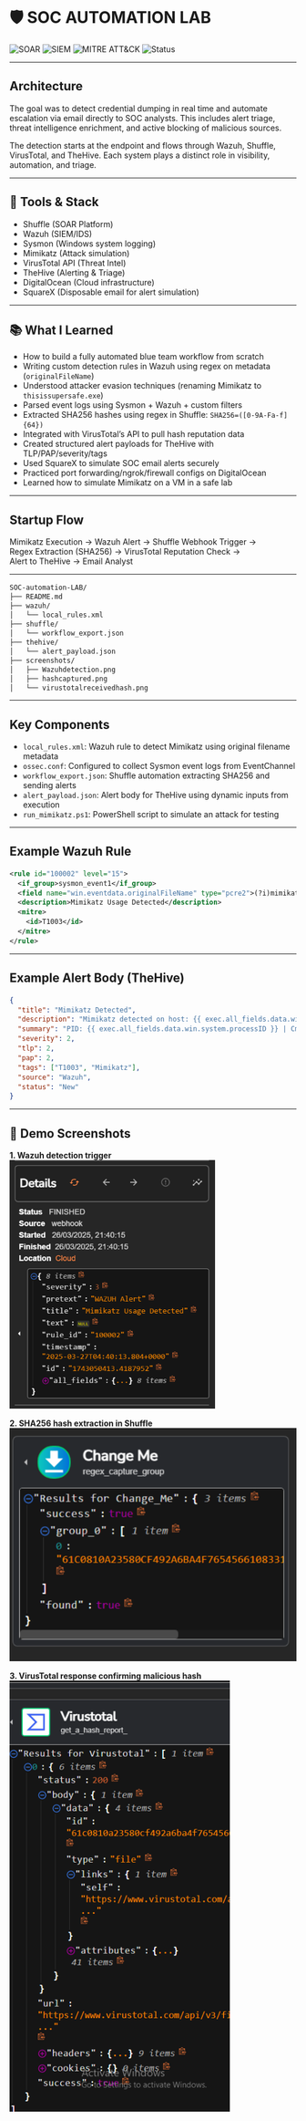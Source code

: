 # 🛡️ SOC AUTOMATION LAB

![SOAR](https://img.shields.io/badge/SOAR-Shuffle-blue)
![SIEM](https://img.shields.io/badge/SIEM-Wazuh-yellow)
![MITRE ATT&CK](https://img.shields.io/badge/MITRE-T1003-red)
![Status](https://img.shields.io/badge/Status-Completed-brightgreen)

---

## Architecture

The goal was to detect credential dumping in real time and automate escalation via email directly to SOC analysts. This includes alert triage, threat intelligence enrichment, and active blocking of malicious sources.

The detection starts at the endpoint and flows through Wazuh, Shuffle, VirusTotal, and TheHive. Each system plays a distinct role in visibility, automation, and triage.

---
## 🔧 Tools & Stack

- Shuffle (SOAR Platform)
- Wazuh (SIEM/IDS)
- Sysmon (Windows system logging)
- Mimikatz (Attack simulation)
- VirusTotal API (Threat Intel)
- TheHive (Alerting & Triage)
- DigitalOcean (Cloud infrastructure)
- SquareX (Disposable email for alert simulation)
---

## 📚 What I Learned

- How to build a fully automated blue team workflow from scratch
- Writing custom detection rules in Wazuh using regex on metadata (`originalFileName`)
- Understood attacker evasion techniques (renaming Mimikatz to `thisissupersafe.exe`)
- Parsed event logs using Sysmon + Wazuh + custom filters
- Extracted SHA256 hashes using regex in Shuffle: `SHA256=([0-9A-Fa-f]{64})`
- Integrated with VirusTotal’s API to pull hash reputation data
- Created structured alert payloads for TheHive with TLP/PAP/severity/tags
- Used SquareX to simulate SOC email alerts securely
- Practiced port forwarding/ngrok/firewall configs on DigitalOcean
- Learned how to simulate Mimikatz on a VM in a safe lab

---

## Startup Flow

Mimikatz Execution → Wazuh Alert → Shuffle Webhook Trigger →  
Regex Extraction (SHA256) → VirusTotal Reputation Check →  
Alert to TheHive → Email Analyst

---

```text
SOC-automation-LAB/
├── README.md
├── wazuh/
│   └── local_rules.xml
├── shuffle/
│   └── workflow_export.json
├── thehive/
│   └── alert_payload.json
├── screenshots/
│   ├── Wazuhdetection.png
│   ├── hashcaptured.png
│   └── virustotalreceivedhash.png

```
---

## Key Components

- `local_rules.xml`: Wazuh rule to detect Mimikatz using original filename metadata
- `ossec.conf`: Configured to collect Sysmon event logs from EventChannel
- `workflow_export.json`: Shuffle automation extracting SHA256 and sending alerts
- `alert_payload.json`: Alert body for TheHive using dynamic inputs from execution
- `run_mimikatz.ps1`: PowerShell script to simulate an attack for testing

---

## Example Wazuh Rule

```xml
<rule id="100002" level="15">
  <if_group>sysmon_event1</if_group>
  <field name="win.eventdata.originalFileName" type="pcre2">(?i)mimikatz\.exe</field>
  <description>Mimikatz Usage Detected</description>
  <mitre>
    <id>T1003</id>
  </mitre>
</rule>
```

---

## Example Alert Body (TheHive)

```json
{
  "title": "Mimikatz Detected",
  "description": "Mimikatz detected on host: {{ exec.all_fields.data.win.system.computer }}",
  "summary": "PID: {{ exec.all_fields.data.win.system.processID }} | Cmd: {{ exec.all_fields.data.win.eventdata.commandLine }}",
  "severity": 2,
  "tlp": 2,
  "pap": 2,
  "tags": ["T1003", "Mimikatz"],
  "source": "Wazuh",
  "status": "New"
}
```
---

## 📸 Demo Screenshots

**1. Wazuh detection trigger**
![Wazuh detection](./Wazuhdetection.png)

**2. SHA256 hash extraction in Shuffle**
![Hash captured](./hashcaptured.png)

**3. VirusTotal response confirming malicious hash**
![VirusTotal Result](./virustotalreceivedhash.png)
